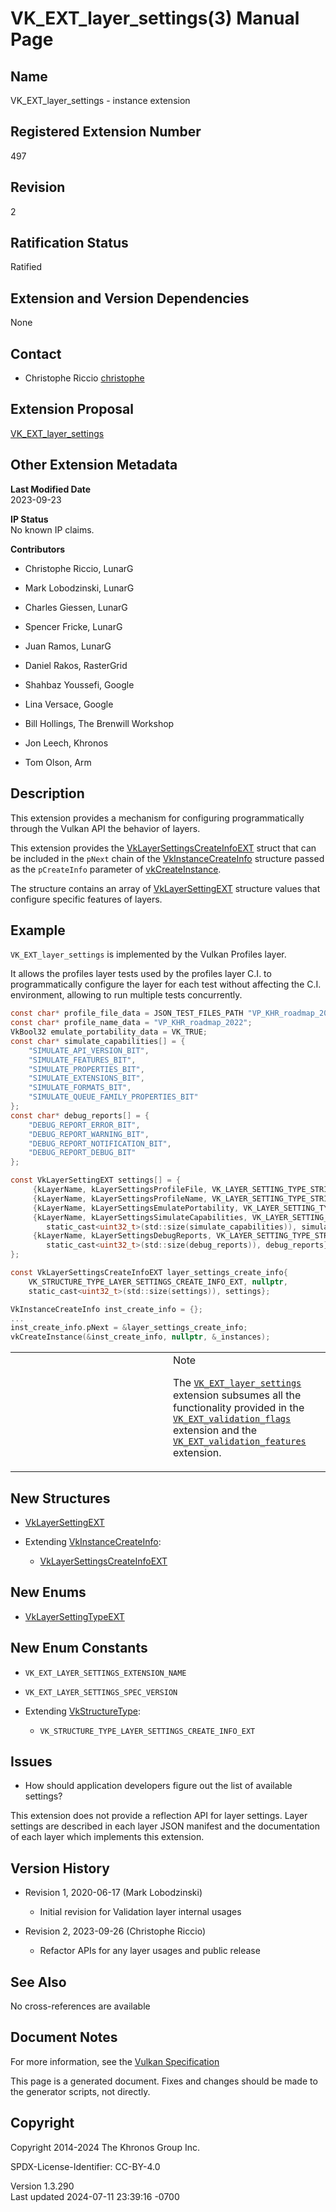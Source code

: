 # VK_EXT_layer_settings(3) Manual Page

## Name

VK_EXT_layer_settings - instance extension



## <a href="#_registered_extension_number" class="anchor"></a>Registered Extension Number

497

## <a href="#_revision" class="anchor"></a>Revision

2

## <a href="#_ratification_status" class="anchor"></a>Ratification Status

Ratified

## <a href="#_extension_and_version_dependencies" class="anchor"></a>Extension and Version Dependencies

None

## <a href="#_contact" class="anchor"></a>Contact

- Christophe Riccio <a
  href="https://github.com/KhronosGroup/Vulkan-Docs/issues/new?body=%5BVK_EXT_layer_settings%5D%20@christophe%0A*Here%20describe%20the%20issue%20or%20question%20you%20have%20about%20the%20VK_EXT_layer_settings%20extension*"
  target="_blank" rel="nofollow noopener"><em></em>christophe</a>

## <a href="#_extension_proposal" class="anchor"></a>Extension Proposal

[VK_EXT_layer_settings](https://github.com/KhronosGroup/Vulkan-Docs/tree/main/proposals/VK_EXT_layer_settings.adoc)

## <a href="#_other_extension_metadata" class="anchor"></a>Other Extension Metadata

**Last Modified Date**  
2023-09-23

**IP Status**  
No known IP claims.

**Contributors**  
- Christophe Riccio, LunarG

- Mark Lobodzinski, LunarG

- Charles Giessen, LunarG

- Spencer Fricke, LunarG

- Juan Ramos, LunarG

- Daniel Rakos, RasterGrid

- Shahbaz Youssefi, Google

- Lina Versace, Google

- Bill Hollings, The Brenwill Workshop

- Jon Leech, Khronos

- Tom Olson, Arm

## <a href="#_description" class="anchor"></a>Description

This extension provides a mechanism for configuring programmatically
through the Vulkan API the behavior of layers.

This extension provides the
[VkLayerSettingsCreateInfoEXT](https://registry.khronos.org/vulkan/specs/1.3-extensions/man/html/VkLayerSettingsCreateInfoEXT.html) struct
that can be included in the `pNext` chain of the
[VkInstanceCreateInfo](https://registry.khronos.org/vulkan/specs/1.3-extensions/man/html/VkInstanceCreateInfo.html) structure passed as
the `pCreateInfo` parameter of
[vkCreateInstance](https://registry.khronos.org/vulkan/specs/1.3-extensions/man/html/vkCreateInstance.html).

The structure contains an array of
[VkLayerSettingEXT](https://registry.khronos.org/vulkan/specs/1.3-extensions/man/html/VkLayerSettingEXT.html) structure values that
configure specific features of layers.

## <a href="#_example" class="anchor"></a>Example

`VK_EXT_layer_settings` is implemented by the Vulkan Profiles layer.

It allows the profiles layer tests used by the profiles layer C.I. to
programmatically configure the layer for each test without affecting the
C.I. environment, allowing to run multiple tests concurrently.

``` c
const char* profile_file_data = JSON_TEST_FILES_PATH "VP_KHR_roadmap_2022.json";
const char* profile_name_data = "VP_KHR_roadmap_2022";
VkBool32 emulate_portability_data = VK_TRUE;
const char* simulate_capabilities[] = {
    "SIMULATE_API_VERSION_BIT",
    "SIMULATE_FEATURES_BIT",
    "SIMULATE_PROPERTIES_BIT",
    "SIMULATE_EXTENSIONS_BIT",
    "SIMULATE_FORMATS_BIT",
    "SIMULATE_QUEUE_FAMILY_PROPERTIES_BIT"
};
const char* debug_reports[] = {
    "DEBUG_REPORT_ERROR_BIT",
    "DEBUG_REPORT_WARNING_BIT",
    "DEBUG_REPORT_NOTIFICATION_BIT",
    "DEBUG_REPORT_DEBUG_BIT"
};

const VkLayerSettingEXT settings[] = {
     {kLayerName, kLayerSettingsProfileFile, VK_LAYER_SETTING_TYPE_STRING_EXT, 1, &profile_file_data},
     {kLayerName, kLayerSettingsProfileName, VK_LAYER_SETTING_TYPE_STRING_EXT, 1, &profile_name_data},
     {kLayerName, kLayerSettingsEmulatePortability, VK_LAYER_SETTING_TYPE_BOOL32_EXT, 1, &emulate_portability_data},
     {kLayerName, kLayerSettingsSimulateCapabilities, VK_LAYER_SETTING_TYPE_STRING_EXT,
        static_cast<uint32_t>(std::size(simulate_capabilities)), simulate_capabilities},
     {kLayerName, kLayerSettingsDebugReports, VK_LAYER_SETTING_TYPE_STRING_EXT,
        static_cast<uint32_t>(std::size(debug_reports)), debug_reports}
};

const VkLayerSettingsCreateInfoEXT layer_settings_create_info{
    VK_STRUCTURE_TYPE_LAYER_SETTINGS_CREATE_INFO_EXT, nullptr,
    static_cast<uint32_t>(std::size(settings)), settings};

VkInstanceCreateInfo inst_create_info = {};
...
inst_create_info.pNext = &layer_settings_create_info;
vkCreateInstance(&inst_create_info, nullptr, &_instances);
```

<table>
<colgroup>
<col style="width: 50%" />
<col style="width: 50%" />
</colgroup>
<tbody>
<tr>
<td class="icon"><em></em></td>
<td class="content">Note
<p>The <a
href="VK_EXT_layer_settings.html"><code>VK_EXT_layer_settings</code></a>
extension subsumes all the functionality provided in the <a
href="VK_EXT_validation_flags.html"><code>VK_EXT_validation_flags</code></a>
extension and the <a
href="VK_EXT_validation_features.html"><code>VK_EXT_validation_features</code></a>
extension.</p></td>
</tr>
</tbody>
</table>

## <a href="#_new_structures" class="anchor"></a>New Structures

- [VkLayerSettingEXT](https://registry.khronos.org/vulkan/specs/1.3-extensions/man/html/VkLayerSettingEXT.html)

- Extending [VkInstanceCreateInfo](https://registry.khronos.org/vulkan/specs/1.3-extensions/man/html/VkInstanceCreateInfo.html):

  - [VkLayerSettingsCreateInfoEXT](https://registry.khronos.org/vulkan/specs/1.3-extensions/man/html/VkLayerSettingsCreateInfoEXT.html)

## <a href="#_new_enums" class="anchor"></a>New Enums

- [VkLayerSettingTypeEXT](https://registry.khronos.org/vulkan/specs/1.3-extensions/man/html/VkLayerSettingTypeEXT.html)

## <a href="#_new_enum_constants" class="anchor"></a>New Enum Constants

- `VK_EXT_LAYER_SETTINGS_EXTENSION_NAME`

- `VK_EXT_LAYER_SETTINGS_SPEC_VERSION`

- Extending [VkStructureType](https://registry.khronos.org/vulkan/specs/1.3-extensions/man/html/VkStructureType.html):

  - `VK_STRUCTURE_TYPE_LAYER_SETTINGS_CREATE_INFO_EXT`

## <a href="#_issues" class="anchor"></a>Issues

- How should application developers figure out the list of available
  settings?

This extension does not provide a reflection API for layer settings.
Layer settings are described in each layer JSON manifest and the
documentation of each layer which implements this extension.

## <a href="#_version_history" class="anchor"></a>Version History

- Revision 1, 2020-06-17 (Mark Lobodzinski)

  - Initial revision for Validation layer internal usages

- Revision 2, 2023-09-26 (Christophe Riccio)

  - Refactor APIs for any layer usages and public release

## <a href="#_see_also" class="anchor"></a>See Also

No cross-references are available

## <a href="#_document_notes" class="anchor"></a>Document Notes

For more information, see the <a
href="https://registry.khronos.org/vulkan/specs/1.3-extensions/html/vkspec.html#VK_EXT_layer_settings"
target="_blank" rel="noopener">Vulkan Specification</a>

This page is a generated document. Fixes and changes should be made to
the generator scripts, not directly.

## <a href="#_copyright" class="anchor"></a>Copyright

Copyright 2014-2024 The Khronos Group Inc.

SPDX-License-Identifier: CC-BY-4.0

Version 1.3.290  
Last updated 2024-07-11 23:39:16 -0700
